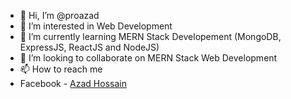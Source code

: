 - 👋 Hi, I’m @proazad
- 👀 I’m interested in Web Development
- 🌱 I’m currently learning MERN Stack Developement (MongoDB, ExpressJS, ReactJS and NodeJS)
- 💞️ I’m looking to collaborate on MERN Stack Web Development
- 📫 How to reach me
- Facebook - <a href="https://facebook.com/azadfree" target="_blank">Azad Hossain</a>

<!---
proazad/proazad is a ✨ special ✨ repository because its `README.md` (this file) appears on your GitHub profile.
You can click the Preview link to take a look at your changes.
--->
